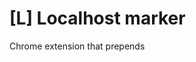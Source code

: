 # [L] Localhost marker

Chrome extension that prepends <title> with [L] for sites running on localhost. Just a quick glance at the tab name to see whether its production or localhost. No tab-switching, no worries.
